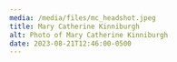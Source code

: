 ```yaml
---
media: /media/files/mc_headshot.jpeg
title: Mary Catherine Kinniburgh
alt: Photo of Mary Catherine Kinniburgh
date: 2023-08-21T12:46:00-0500
---
```

